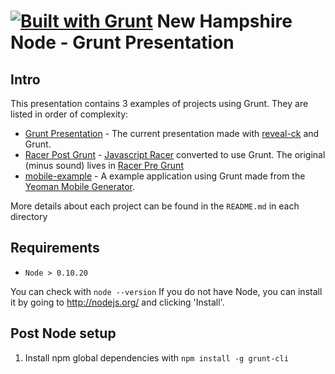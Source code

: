[![Built with Grunt](https://cdn.gruntjs.com/builtwith.png)](http://gruntjs.com/)
New Hampshire Node - Grunt Presentation
=======================================

Intro
-----

This presentation contains 3 examples of projects using Grunt. They are listed in order of complexity:

- [Grunt Presentation](./presentation) - The current presentation made with [reveal-ck](https://github.com/jedcn/reveal-ck) and Grunt.
- [Racer Post Grunt](./racer-post-grunt) - [Javascript Racer](https://github.com/jakesgordon/javascript-racer) converted to use Grunt.
The original (minus sound) lives in [Racer Pre Grunt](./racer-pre-grunt)
- [mobile-example](./mobile-example) - A example application using Grunt made from the [Yeoman Mobile Generator](https://github.com/yeoman/generator-mobile).

More details about each project can be found in the `README.md` in each directory

Requirements
------------
- `Node > 0.10.20`

You can check with `node --version`
If you do not have Node, you can install it by going to http://nodejs.org/ and clicking 'Install'.

Post Node setup
---------------
1. Install npm global dependencies with `npm install -g grunt-cli`